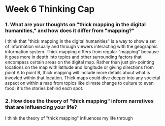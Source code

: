# Week 6 Thinking Cap

### 1. What are your thoughts on "thick mapping in the digital humanities," and how does it differ from "mapping?"
I think that "thick mapping in the digital humanities" is a way to show a set of information visually and through viewers interacting with the geographic information system. Thick mapping differs from regular "mapping" because it goes more in depth into topics and other surrounding factors that encompass certain areas on the digital map. Rather than just pin-pointing locations on the map with latitude and longitude or giving directions from point A to point B, thick mapping will include more details about what is invovled within that location. Thick maps could dive deeper into any societal aspect on within a map from topics like climate change to culture to even food; it's the stories behind each spot. 

### 2. How does the theory of "thick mapping" inform narratives that are influencing your life?
I think the theory of "thick mapping" influences my life through 

